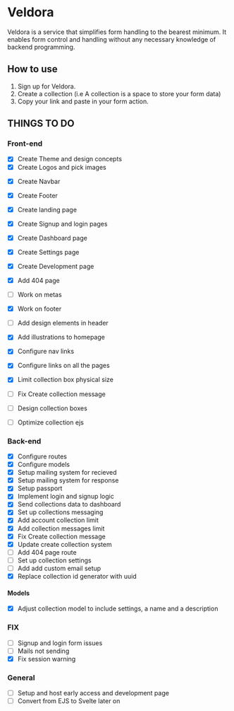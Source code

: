 # Veldora
Veldora is a service that simplifies form handling to the bearest minimum. It enables form control and handling without any necessary knowledge of backend programming.

## How to use
1. Sign up for Veldora.
2. Create a collection (i.e A collection is a space to store your form data)
3. Copy your link and paste in your form action.



## THINGS TO DO

### Front-end

- [x] Create Theme and design concepts
- [x] Create Logos and pick images

<!-- [] Create  -->

- [x] Create Navbar
- [x] Create Footer
- [x] Create landing page
- [x] Create Signup and login pages
- [x] Create Dashboard page
- [x] Create Settings page
- [x] Create Development page
- [x] Add 404 page
- [ ] Work on metas
- [x] Work on footer
- [ ] Add design elements in header
- [x] Add illustrations to homepage
- [x] Configure nav links
- [x] Configure links on all the pages
- [x] Limit collection box physical size
- [ ] Fix Create collection message
- [ ] Design collection boxes
- [ ] Optimize collection ejs



### Back-end

- [x] Configure routes
- [x] Configure models
- [x] Setup mailing system for recieved
- [x] Setup mailing system for response
- [x] Setup passport
- [x] Implement login and signup logic
- [x] Send collections data to dashboard
- [x] Set up collections messaging
- [x] Add account collection limit
- [x] Add collection messages limit
- [x] Fix Create collection message
- [x] Update create collection system
- [ ] Add 404 page route
- [ ] Set up collection settings
- [ ] Add add custom email setup
- [x] Replace collection id generator with uuid

#### Models
- [x] Adjust collection model to include settings, a name and a description

### FIX

- [ ] Signup and login form issues
- [ ] Mails not sending
- [x] Fix session warning

### General

- [ ] Setup and host early access and development page
- [ ] Convert from EJS to Svelte later on
